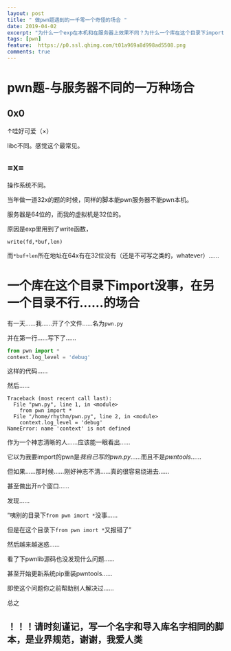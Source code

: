 ```yaml
---
layout: post
title: " 做pwn题遇到的一千零一个奇怪的场合 "
date: 2019-04-02
excerpt: "为什么一个exp在本机和在服务器上效果不同？为什么一个库在这个目录下import没事在另一个目录不行？"
tags: [pwn]
feature:  https://p0.ssl.qhimg.com/t01a969a8d998ad5508.png
comments: true
---
```


# pwn题-与服务器不同的一万种场合

## 0x0 

↑哇好可爱（×）

libc不同。感觉这个最常见。

## =x=

操作系统不同。

当年做一道32x的题的时候，同样的脚本能pwn服务器不能pwn本机。

服务器是64位的，而我的虚拟机是32位的。

原因是exp里用到了write函数，

``write(fd,*buf,len)``

而``*buf+len``所在地址在64x有在32位没有（还是不可写之类的，whatever）……

# 一个库在这个目录下import没事，在另一个目录不行……的场合

有一天……我……开了个文件……名为``pwn.py``

并在第一行……写下了……

```python
from pwn import *
context.log_level = 'debug'
```

这样的代码……

然后……

```
Traceback (most recent call last):
  File "pwn.py", line 1, in <module>
    from pwn import *
  File "/home/rhythm/pwn.py", line 2, in <module>
    context.log_level = 'debug'
NameError: name 'context' is not defined
```

作为一个神志清晰的人……应该能一眼看出……

它以为我要import的pwn是*我自己写的pwn.py*……而且不是*pwntools*……

但如果……那时候……刚好神志不清……真的很容易绕进去……

甚至做出开n个窗口……

发现……

“咦别的目录下``from pwn imort *``没事……

但是在这个目录下``from pwn imort *``又报错了”

然后越来越迷惑……

看了下pwnlib源码也没发现什么问题……

甚至开始更新系统pip重装pwntools……

即使这个问题你之前帮助别人解决过……

总之

## ！！！请时刻谨记，写一个名字和导入库名字相同的脚本，是业界规范，谢谢，我爱人类




